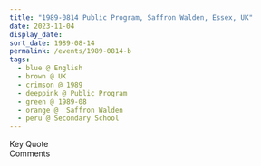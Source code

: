 ```yaml
---
title: "1989-0814 Public Program, Saffron Walden, Essex, UK"
date: 2023-11-04
display_date: 
sort_date: 1989-08-14
permalink: /events/1989-0814-b
tags:
  - blue @ English
  - brown @ UK
  - crimson @ 1989
  - deeppink @ Public Program
  - green @ 1989-08
  - orange @  Saffron Walden
  - peru @ Secondary School
---
```


<wave-list>
  <list-title color="green" width="75">Key Quote</list-title>
  <list-item color="BlanchedAlmond"  width="200"></list-item>
  <list-item color="Lavender"></list-item>
  <list-item color="BlanchedAlmond"></list-item>
</wave-list>

<br>

<wave-list>
  <list-title color="green" width="75">Comments</list-title>
  <list-item color="BlanchedAlmond"  width="200"></list-item>
  <list-item color="Lavender"></list-item>
  <list-item color="BlanchedAlmond"></list-item>
</wave-list>